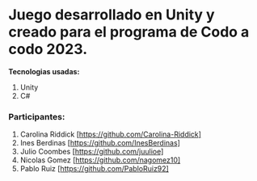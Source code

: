 # Juego desarrollado en Unity y creado para el programa de Codo a codo 2023.


**Tecnologias usadas:**
1. Unity
2. C#


### Participantes:

1. Carolina Riddick [https://github.com/Carolina-Riddick]
2. Ines Berdinas [https://github.com/InesBerdinas]
3. Julio Coombes [https://github.com/juulioe]
4. Nicolas Gomez [https://github.com/nagomez10]
5. Pablo Ruiz [https://github.com/PabloRuiz92]
